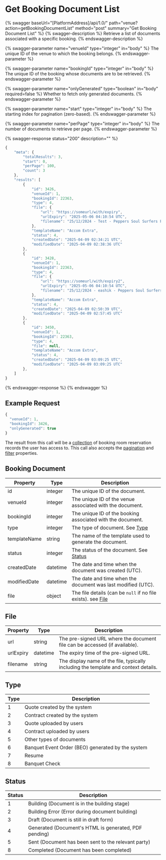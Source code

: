 # Get Booking Document List

{% swagger baseUrl="[PlatformAddress]/api/1.0/" path="venue?action=getBookingDocumentList" method="post" summary="Get Booking Document List" %}
{% swagger-description %}
Retrieve a list of documents associated with a specific booking.
{% endswagger-description %}

{% swagger-parameter name="venueId" type="integer" in="body" %}
The unique ID of the venue to which the booking belongs.
{% endswagger-parameter %}

{% swagger-parameter name="bookingId" type="integer" in="body" %}
The unique ID of the booking whose documents are to be retrieved.
{% endswagger-parameter %}

{% swagger-parameter name="onlyGenerated" type="boolean" in="body" required=false %}
Whether to fetch only generated documents.
{% endswagger-parameter %}

{% swagger-parameter name="start" type="integer" in="body" %}
The starting index for pagination (zero-based).
{% endswagger-parameter %}

{% swagger-parameter name="perPage" type="integer" in="body" %}
The number of documents to retrieve per page.
{% endswagger-parameter %}

{% swagger-response status="200" description="" %}
```javascript
{
    "meta": {
        "totalResults": 3,
        "start": 0,
        "perPage": 100,
        "count": 3
    },
    "results": [
        {
            "id": 3426,
            "venueId": 1,
            "bookingId": 22363,
            "type": 4,
            "file": {
                "url": "https://someurl/with/expiry",
                "urlExpiry": "2025-05-06 04:10:54 UTC",
                "filename": "25/12/2024 - Test - Peppers Soul Surfers Paradise Tax Exclusive - Accom Extra.pdf"
            },
            "templateName": "Accom Extra",
            "status": 4,
            "createdDate": "2025-04-09 02:34:21 UTC",
            "modifiedDate": "2025-04-09 02:38:36 UTC"
        },
        {
            "id": 3428,
            "venueId": 1,
            "bookingId": 22363,
            "type": 4,
            "file": {
                "url": "https://someurl/with/expiry2",
                "urlExpiry": "2025-05-06 04:10:54 UTC",
                "filename": "25/12/2024 - eashik - Peppers Soul Surfers Paradise Tax Exclusive - Accom Extra.pdf"
            },
            "templateName": "Accom Extra",
            "status": 4,
            "createdDate": "2025-04-09 02:50:39 UTC",
            "modifiedDate": "2025-04-09 02:57:45 UTC"
        },
        {
            "id": 3450,
            "venueId": 1,
            "bookingId": 22363,
            "type": 4,
            "file": null,
            "templateName": "Accom Extra",
            "status": 4,
            "createdDate": "2025-04-09 03:09:25 UTC",
            "modifiedDate": "2025-04-09 03:09:25 UTC"
        },
    ]
}
```
{% endswagger-response %}
{% endswagger %}

## Example Request

```javascript
{
  "venueId": 1,
  "bookingId": 3426,
  "onlyGenerated": true
}
```

The result from this call will be a [collection](../../getting-started/interpreting-the-response/collections.md) of booking room reservation records the user has access to. This call also accepts the [pagination](../../getting-started/interpreting-the-response/pagination.md) and [filter](../../getting-started/interpreting-the-response/filtering.md) properties.

## Booking Document

| Property     | Type     | Description                                                                               |
| ------------ | -------- | ----------------------------------------------------------------------------------------- |
| id           | integer  | The unique ID of the document.                                                            |
| venueId      | integer  | The unique ID of the venue associated with the document.                                  |
| bookingId    | integer  | The unique ID of the booking associated with the document.                                |
| type         | integer  | The type of document. See [Type](get-booking-document-list.md#type)       |
| templateName | string   | The name of the template used to generate the document.                                   |
| status       | integer  | The status of the document. See [Status](get-booking-document-list.md#status) |
| createdDate  | datetime | The date and time when the document was created (UTC).                                    |
| modifiedDate | datetime | The date and time when the document was last modified (UTC).                              |
| file         | object   | The file details (can be `null` if no file exists). see [File](get-booking-document-list.md#file)                                      |


## File

| Property      | Type                                                                          | Description                                                                                                                   |
| ------------- | ----------------------------------------------------------------------------- | ----------------------------------------------------------------------------------------------------------------------------- |
|  url          | string | The pre-signed URL where the document file can be accessed (if available).     |
|  urlExpiry    | datetime |  The expiry time of the pre-signed URL.     |
|  filename     | string | The display name of the file, typically including the template and context details.   |

## Type

| Type | Description                                       |
| --------- | ------------------------------------------------- |
| 1         | Quote created by the system                       |
| 2         | Contract created by the system                    |
| 3         | Quote uploaded by users                           |
| 4         | Contract uploaded by users                        |
| 5         | Other types of documents                          |
| 6         | Banquet Event Order (BEO) generated by the system |
| 7         | Resume                                            |
| 8         | Banquet Check                                     |

## Status

| Status | Description                                           |
| ----------- | ----------------------------------------------------- |
| 1           | Building (Document is in the building stage)          |
| 2           | Building Error (Error during document building)       |
| 3           | Draft (Document is still in draft form)               |
| 4           | Generated (Document's HTML is generated, PDF pending) |
| 5           | Sent (Document has been sent to the relevant party)   |
| 8           | Completed (Document has been completed)               |